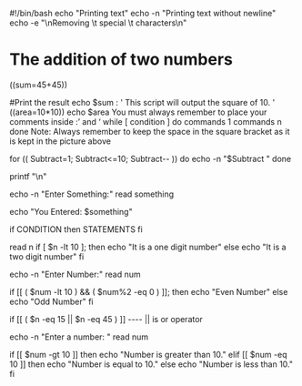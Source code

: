 #!/bin/bash
echo "Printing text"
echo -n "Printing text without newline"
echo -e "\nRemoving \t special \t characters\n"
# The addition of two numbers 
((sum=45+45))

#Print the result
echo $sum
: '
This script will output
the square of 10.
'
((area=10*10))
echo $area
You must always remember to place your comments inside :’ and ‘ 
while [ condition ]
do
commands 1
commands n
done
Note: Always remember to keep the space in the square bracket as it is kept in the picture above

for (( Subtract=1; Subtract<=10; Subtract-- ))
do
echo -n "$Subtract "
done

printf "\n"

echo -n "Enter Something:"
read something

echo "You Entered: $something"

if CONDITION 
then
STATEMENTS
fi

read n
if [ $n -lt 10 ];
then
echo "It is a one digit number"
else
echo "It is a two digit number"
fi

echo -n "Enter Number:"
read num

if [[ ( $num -lt 10 ) && ( $num%2 -eq 0 ) ]]; then
echo "Even Number"
else
echo "Odd Number"
fi

if [[ ( $n -eq 15 || $n -eq 45 ) ]]  ---- || is or operator

echo -n "Enter a number: "
read num

if [[ $num -gt 10 ]]
then
echo "Number is greater than 10."
elif [[ $num -eq 10 ]]
then
echo "Number is equal to 10."
else
echo "Number is less than 10."
fi
